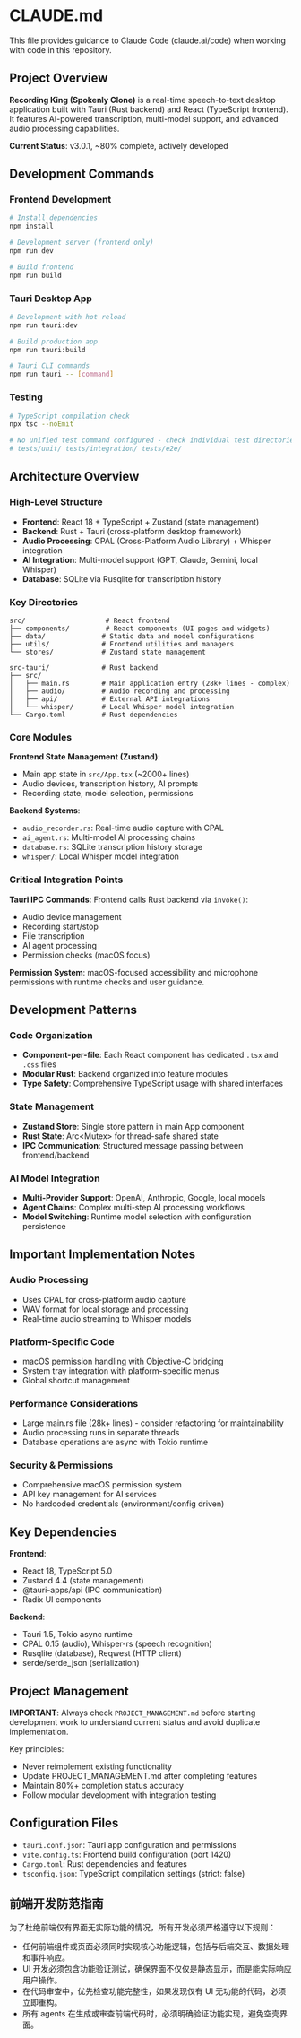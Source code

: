 # CLAUDE.md

This file provides guidance to Claude Code (claude.ai/code) when working with code in this repository.

## Project Overview

**Recording King (Spokenly Clone)** is a real-time speech-to-text desktop application built with Tauri (Rust backend) and React (TypeScript frontend). It features AI-powered transcription, multi-model support, and advanced audio processing capabilities.

**Current Status**: v3.0.1, ~80% complete, actively developed

## Development Commands

### Frontend Development
```bash
# Install dependencies
npm install

# Development server (frontend only)
npm run dev

# Build frontend
npm run build
```

### Tauri Desktop App
```bash
# Development with hot reload
npm run tauri:dev

# Build production app
npm run tauri:build

# Tauri CLI commands
npm run tauri -- [command]
```

### Testing
```bash
# TypeScript compilation check
npx tsc --noEmit

# No unified test command configured - check individual test directories:
# tests/unit/ tests/integration/ tests/e2e/
```

## Architecture Overview

### High-Level Structure
- **Frontend**: React 18 + TypeScript + Zustand (state management)
- **Backend**: Rust + Tauri (cross-platform desktop framework)
- **Audio Processing**: CPAL (Cross-Platform Audio Library) + Whisper integration
- **AI Integration**: Multi-model support (GPT, Claude, Gemini, local Whisper)
- **Database**: SQLite via Rusqlite for transcription history

### Key Directories
```
src/                    # React frontend
├── components/         # React components (UI pages and widgets)
├── data/              # Static data and model configurations
├── utils/             # Frontend utilities and managers
└── stores/            # Zustand state management

src-tauri/             # Rust backend
├── src/
│   ├── main.rs        # Main application entry (28k+ lines - complex)
│   ├── audio/         # Audio recording and processing
│   ├── api/           # External API integrations
│   └── whisper/       # Local Whisper model integration
└── Cargo.toml         # Rust dependencies
```

### Core Modules

**Frontend State Management (Zustand)**:
- Main app state in `src/App.tsx` (~2000+ lines)
- Audio devices, transcription history, AI prompts
- Recording state, model selection, permissions

**Backend Systems**:
- `audio_recorder.rs`: Real-time audio capture with CPAL
- `ai_agent.rs`: Multi-model AI processing chains
- `database.rs`: SQLite transcription history storage
- `whisper/`: Local Whisper model integration

### Critical Integration Points

**Tauri IPC Commands**: Frontend calls Rust backend via `invoke()`:
- Audio device management
- Recording start/stop
- File transcription
- AI agent processing
- Permission checks (macOS focus)

**Permission System**: macOS-focused accessibility and microphone permissions with runtime checks and user guidance.

## Development Patterns

### Code Organization
- **Component-per-file**: Each React component has dedicated `.tsx` and `.css` files
- **Modular Rust**: Backend organized into feature modules
- **Type Safety**: Comprehensive TypeScript usage with shared interfaces

### State Management
- **Zustand Store**: Single store pattern in main App component
- **Rust State**: Arc<Mutex<T>> for thread-safe shared state
- **IPC Communication**: Structured message passing between frontend/backend

### AI Model Integration
- **Multi-Provider Support**: OpenAI, Anthropic, Google, local models
- **Agent Chains**: Complex multi-step AI processing workflows
- **Model Switching**: Runtime model selection with configuration persistence

## Important Implementation Notes

### Audio Processing
- Uses CPAL for cross-platform audio capture
- WAV format for local storage and processing
- Real-time audio streaming to Whisper models

### Platform-Specific Code
- macOS permission handling with Objective-C bridging
- System tray integration with platform-specific menus
- Global shortcut management

### Performance Considerations
- Large main.rs file (28k+ lines) - consider refactoring for maintainability
- Audio processing runs in separate threads
- Database operations are async with Tokio runtime

### Security & Permissions
- Comprehensive macOS permission system
- API key management for AI services
- No hardcoded credentials (environment/config driven)

## Key Dependencies

**Frontend**:
- React 18, TypeScript 5.0
- Zustand 4.4 (state management)
- @tauri-apps/api (IPC communication)
- Radix UI components

**Backend**:
- Tauri 1.5, Tokio async runtime
- CPAL 0.15 (audio), Whisper-rs (speech recognition)
- Rusqlite (database), Reqwest (HTTP client)
- serde/serde_json (serialization)

## Project Management

**IMPORTANT**: Always check `PROJECT_MANAGEMENT.md` before starting development work to understand current status and avoid duplicate implementation.

Key principles:
- Never reimplement existing functionality
- Update PROJECT_MANAGEMENT.md after completing features
- Maintain 80%+ completion status accuracy
- Follow modular development with integration testing

## Configuration Files

- `tauri.conf.json`: Tauri app configuration and permissions
- `vite.config.ts`: Frontend build configuration (port 1420)
- `Cargo.toml`: Rust dependencies and features
- `tsconfig.json`: TypeScript compilation settings (strict: false)

## 前端开发防范指南

为了杜绝前端仅有界面无实际功能的情况，所有开发必须严格遵守以下规则：
- 任何前端组件或页面必须同时实现核心功能逻辑，包括与后端交互、数据处理和事件响应。
- UI 开发必须包含功能验证测试，确保界面不仅仅是静态显示，而是能实际响应用户操作。
- 在代码审查中，优先检查功能完整性，如果发现仅有 UI 无功能的代码，必须立即重构。
- 所有 agents 在生成或审查前端代码时，必须明确验证功能实现，避免空壳界面。
